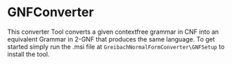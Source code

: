 # GNFConverter
This converter Tool converts a given contextfree grammar in CNF into an equivalent Grammar in 2-GNF that produces the same language.
To get started simply run the .msi file at ``GreibachNormalFormConverter\GNFSetup`` to install the tool.
